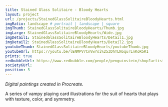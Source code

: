 ```yaml
---
title: Stained Glass Solitaire - Bloody Hearts
layout: project
url: /projects/StainedGlassSolitaireBloodyHearts.html
imgRatio: landscape # portrait | landscape | square
imgThumb: StainedGlassSolitaireBloodyHearts/Thumb.jpg
imgLarge: StainedGlassSolitaireBloodyHearts/Wide.jpg
imgDetail1: StainedGlassSolitaireBloodyHearts/Detail1.jpg
imgDetail2: StainedGlassSolitaireBloodyHearts/Detail2.jpg
youtubeThumb: StainedGlassSolitaireBloodyHearts/youtubeThumb.jpg
youtubeUrl: https://youtu.be/lENMPV7CnVw?si%253DhTLNoqurLnKoR5R1
prints: true
redbubbleUrl: https://www.redbubble.com/people/penguinstein/shop?artistUserName=penguinstein&asc=u&collections=3926973&iaCode=all-departments&sortOrder=relevant
society6Url: 
position: 5
---
```


*Digital paintings created in Procreate.*

A series of vampy playing card illustrations for the suit of hearts that plays with texture, color, and symmetry.
